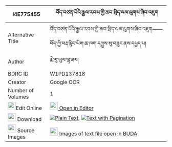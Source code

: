 |I4E775455|བོད་བཙན་པོའི་རྒྱལ་རབས་ཀྱི་ཆབ་སྲིད་ལམ་ལུགས་ཞིབ་འཇུག 
| --- | --- 
|Alternative Title |བོད་བཙན་པོའི་རྒྱལ་རབས་ཀྱི་ཆབ་སྲིད་ལམ་ལུགས་ཞིབ་འཇུག——བོད་ཀྱི་བརྡ་རྙིང་ཡིག་ཆ་ཁག་དཀྱུས་སུ་བཟུང་ནས་དཔྱད་པ།
|Author| རྨེ་རུ་ཡུལ་ལྷ་ཐར།
|BDRC ID | W1PD137818
|Creator | Google OCR
|Number of Volumes| 1
|<img width="25" src="https://img.icons8.com/color/25/000000/edit-property.png">Edit Online| [<img width="25" src="https://avatars.githubusercontent.com/u/45091458?s=200&v=4"> Open in Editor](http://editor.openpecha.org/I4E775455)
|<img width="25" src="https://img.icons8.com/fluent/48/000000/download-2.png"/>  Download | [![](https://img.icons8.com/color/20/000000/txt.png)Plain Text](https://github.com/Openpecha/I4E775455/releases/download/v2/bo_tsenpo_i_gyalrab_kyi_chabsi_plain_I4E775455.zip), [![](https://img.icons8.com/color/20/000000/txt.png)Text with Pagination](https://github.com/Openpecha/I4E775455/releases/download/v2/bo_tsenpo_i_gyalrab_kyi_chabsi_pages_I4E775455.zip)
|<img width="25" src="https://img.icons8.com/plasticine/100/000000/pictures-folder.png"/>  Source Images | [<img width="25" src="https://library.bdrc.io/icons/BUDA-small.svg"> Images of text file open in BUDA](https://library.bdrc.io/show/bdr:W1PD137818)